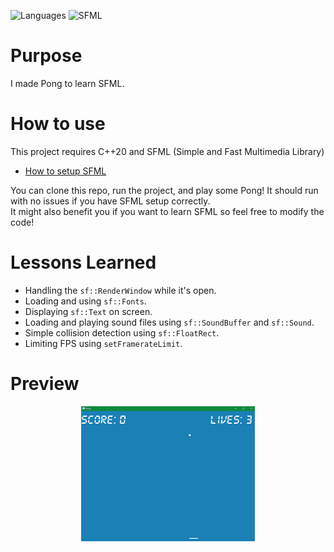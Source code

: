 ![Languages](https://img.shields.io/badge/-C++-%2303a9f4?style=for-the-badge&logo=cplusplus) 
![SFML](https://img.shields.io/badge/SFML-brightgreen?style=for-the-badge&logo=sfml)
  
# Purpose
I made Pong to learn SFML.

# How to use
This project requires C++20 and SFML (Simple and Fast Multimedia Library)
  
- [How to setup SFML](https://www.sfml-dev.org/tutorials/2.5/start-vc.php)
  
You can clone this repo, run the project, and play some Pong! It should run with no issues if you have SFML setup correctly.  
It might also benefit you if you want to learn SFML so feel free to modify the code!

# Lessons Learned
- Handling the `sf::RenderWindow` while it's open.
- Loading and using `sf::Fonts`.
- Displaying `sf::Text` on screen.
- Loading and playing sound files using `sf::SoundBuffer` and `sf::Sound`.
- Simple collision detection using `sf::FloatRect`.
- Limiting FPS using `setFramerateLimit`.

# Preview
<p align="center">
  <img src="https://github.com/MiTsSsS/Pong/blob/master/Assets/Github/Gameplay.gif" width = 55%; height=55% />
</p>
